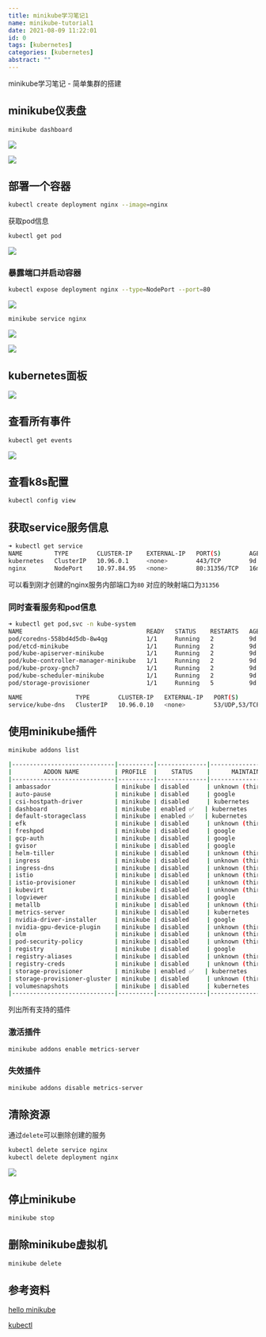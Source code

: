 ```yaml
---
title: minikube学习笔记1
name: minikube-tutorial1
date: 2021-08-09 11:22:01
id: 0
tags: [kubernetes]
categories: [kubernetes]
abstract: ""
---
```


minikube学习笔记 - 简单集群的搭建

<!--more-->

## minikube仪表盘

```bash
minikube dashboard
```

![](/images/minikube-tutorial1-1.png)

![](/images/minikube-tutorial1-2.png)

## 部署一个容器

```bash
kubectl create deployment nginx --image=nginx
```

获取pod信息

```bash
kubectl get pod
```

![](/images/minikube-tutorial1-3.png)

### 暴露端口并启动容器

```bash
kubectl expose deployment nginx --type=NodePort --port=80
```

![](/images/minikube-tutorial1-4.png)

```bash
minikube service nginx
```

![](/images/minikube-tutorial1-5.png)

![](/images/minikube-tutorial1-6.png)

## kubernetes面板

![](/images/minikube-tutorial1-7.png)

## 查看所有事件

```bash
kubectl get events
```

![](/images/minikube-tutorial1-8.png)

## 查看k8s配置

```bash
kubectl config view
```

## 获取service服务信息

```bash
➜ kubectl get service
NAME         TYPE        CLUSTER-IP    EXTERNAL-IP   PORT(S)        AGE
kubernetes   ClusterIP   10.96.0.1     <none>        443/TCP        9d
nginx        NodePort    10.97.84.95   <none>        80:31356/TCP   16m
```

可以看到刚才创建的nginx服务内部端口为`80` 对应的映射端口为`31356`

### 同时查看服务和pod信息

```bash
➜ kubectl get pod,svc -n kube-system
NAME                                   READY   STATUS    RESTARTS   AGE
pod/coredns-558bd4d5db-8w4qg           1/1     Running   2          9d
pod/etcd-minikube                      1/1     Running   2          9d
pod/kube-apiserver-minikube            1/1     Running   2          9d
pod/kube-controller-manager-minikube   1/1     Running   2          9d
pod/kube-proxy-gnch7                   1/1     Running   2          9d
pod/kube-scheduler-minikube            1/1     Running   2          9d
pod/storage-provisioner                1/1     Running   5          9d

NAME               TYPE        CLUSTER-IP   EXTERNAL-IP   PORT(S)                  AGE
service/kube-dns   ClusterIP   10.96.0.10   <none>        53/UDP,53/TCP,9153/TCP   9d
```



## 使用minikube插件

```bash
minikube addons list

|-----------------------------|----------|--------------|-----------------------|
|         ADDON NAME          | PROFILE  |    STATUS    |      MAINTAINER       |
|-----------------------------|----------|--------------|-----------------------|
| ambassador                  | minikube | disabled     | unknown (third-party) |
| auto-pause                  | minikube | disabled     | google                |
| csi-hostpath-driver         | minikube | disabled     | kubernetes            |
| dashboard                   | minikube | enabled ✅   | kubernetes            |
| default-storageclass        | minikube | enabled ✅   | kubernetes            |
| efk                         | minikube | disabled     | unknown (third-party) |
| freshpod                    | minikube | disabled     | google                |
| gcp-auth                    | minikube | disabled     | google                |
| gvisor                      | minikube | disabled     | google                |
| helm-tiller                 | minikube | disabled     | unknown (third-party) |
| ingress                     | minikube | disabled     | unknown (third-party) |
| ingress-dns                 | minikube | disabled     | unknown (third-party) |
| istio                       | minikube | disabled     | unknown (third-party) |
| istio-provisioner           | minikube | disabled     | unknown (third-party) |
| kubevirt                    | minikube | disabled     | unknown (third-party) |
| logviewer                   | minikube | disabled     | google                |
| metallb                     | minikube | disabled     | unknown (third-party) |
| metrics-server              | minikube | disabled     | kubernetes            |
| nvidia-driver-installer     | minikube | disabled     | google                |
| nvidia-gpu-device-plugin    | minikube | disabled     | unknown (third-party) |
| olm                         | minikube | disabled     | unknown (third-party) |
| pod-security-policy         | minikube | disabled     | unknown (third-party) |
| registry                    | minikube | disabled     | google                |
| registry-aliases            | minikube | disabled     | unknown (third-party) |
| registry-creds              | minikube | disabled     | unknown (third-party) |
| storage-provisioner         | minikube | enabled ✅   | kubernetes            |
| storage-provisioner-gluster | minikube | disabled     | unknown (third-party) |
| volumesnapshots             | minikube | disabled     | kubernetes            |
|-----------------------------|----------|--------------|-----------------------|
```

列出所有支持的插件

### 激活插件

```bash
minikube addons enable metrics-server
```

### 失效插件

```bash
minikube addons disable metrics-server
```

## 清除资源

通过`delete`可以删除创建的服务

```bash
kubectl delete service nginx
kubectl delete deployment nginx
```

![](/images/minikube-tutorial1-9.png)

## 停止minikube

```bash
minikube stop
```

## 删除minikube虚拟机

```bash
minikube delete
```



## 参考资料

[hello minikube](https://kubernetes.io/docs/tutorials/hello-minikube)

[kubectl](https://kubernetes.io/docs/reference/kubectl/overview/)